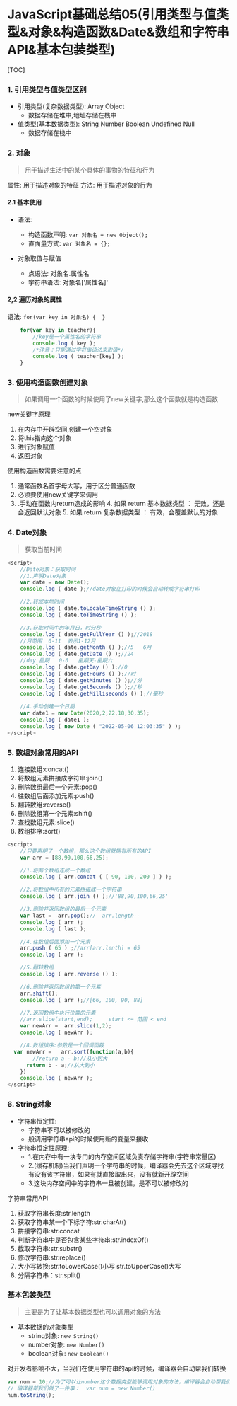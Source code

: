 # JavaScript基础总结05(引用类型与值类型&对象&构造函数&Date&数组和字符串API&基本包装类型)
[TOC]

### 1. 引用类型与值类型区别
- 引用类型(复杂数据类型): Array Object
	- 数据存储在堆中,地址存储在栈中
- 值类型(基本数据类型): String Number Boolean Undefined Null
	- 数据存储在栈中

### 2. 对象
> 用于描述生活中的某个具体的事物的特征和行为

属性:  用于描述对象的特征
方法:  用于描述对象的行为

#### 2.1 基本使用
- 语法:  
	- 构造函数声明: `var 对象名 = new Object();`
	- 直面量方式: `var 对象名 = {};`

- 对象取值与赋值
	- 点语法:  对象名.属性名
	- 字符串语法: 对象名['属性名]'
#### 2,2 遍历对象的属性
语法:  `for(var key in 对象名) {  }`
```javascript
    for(var key in teacher){
        //key是一个属性名的字符串
        console.log ( key );
        /*注意：只能通过字符串语法来取值*/
        console.log ( teacher[key] );
    }
```

### 3. 使用构造函数创建对象
> 如果调用一个函数的时候使用了new关键字,那么这个函数就是构造函数

new关键字原理
1. 在内存中开辟空间,创建一个空对象
2. 将this指向这个对象
3. 进行对象赋值
4. 返回对象

使用构造函数需要注意的点
1. 通常函数名首字母大写，用于区分普通函数
2. 必须要使用new关键字来调用
3. .手动在函数内return造成的影响
	4. 如果 return 基本数据类型 ： 无效，还是会返回默认对象
	5. 如果 return 复杂数据类型 ： 有效，会覆盖默认的对象

### 4. Date对象
> 获取当前时间

```javascript
<script>
    //Date对象：获取时间
    //1.声明Date对象
    var date = new Date();
    console.log ( date );//date对象在打印的时候会自动转成字符串打印

    //2.转成本地时间
    console.log ( date.toLocaleTimeString () );
    console.log ( date.toTimeString () );

    //3.获取时间中的年月日，时分秒
    console.log ( date.getFullYear () );//2018
    //月范围  0-11  表示1-12月
    console.log ( date.getMonth () );//5   6月
    console.log ( date.getDate () );//24
    //day 星期   0-6   星期天-星期六
    console.log ( date.getDay () );//0
    console.log ( date.getHours () );//时
    console.log ( date.getMinutes () );//分
    console.log ( date.getSeconds () );//秒
    console.log ( date.getMilliseconds () );//毫秒
    
    //4.手动创建一个日期
    var date1 = new Date(2020,2,22,18,30,35);
    console.log ( date1 );
    console.log ( new Date ( "2022-05-06 12:03:35" ) );
</script>
```

### 5. 数组对象常用的API
1. 连接数组:concat()
2. 将数组元素拼接成字符串:join()
3. 删除数组最后一个元素:pop()
4. 往数组后面添加元素:push()
5. 翻转数组:reverse()
6. 删除数组第一个元素:shift()
7. 查找数组元素:slice()
8. 数组排序:sort()

```javascript
<script>
    //只要声明了一个数组，那么这个数组就拥有所有的API
    var arr = [88,90,100,66,25];

    //1.将两个数组连成一个数组
    console.log ( arr.concat ( [ 90, 100, 200 ] ) );

    //2.将数组中所有的元素拼接成一个字符串
    console.log ( arr.join () );//'88,90,100,66,25'

    //3.删除并返回数组的最后一个元素
    var last =  arr.pop();//  arr.length--
    console.log ( arr );
    console.log ( last );

    //4.往数组后面添加一个元素
    arr.push ( 65 ) ;//arr[arr.lenth] = 65
    console.log ( arr );

    //5.翻转数组
    console.log ( arr.reverse () );

    //6.删除并返回数组的第一个元素
    arr.shift();
    console.log ( arr );//[66, 100, 90, 88]

    //7.返回数组中执行位置的元素
    //arr.slice(start,end);     start <= 范围 < end
    var newArr =  arr.slice(1,2);
    console.log ( newArr );

    //8.数组排序:参数是一个回调函数
  var newArr =   arr.sort(function(a,b){
        //return a - b;//从小到大
      return b - a;//从大到小
    })
    console.log ( newArr );
</script>
```

### 6. String对象
- 字符串恒定性:
	- 字符串不可以被修改的
	- 般调用字符串api的时候使用新的变量来接收
- 字符串恒定性原理:
	- 1.在内存中有一块专门的内存空间区域负责存储字符串(字符串常量区)
	- 2.(缓存机制)当我们声明一个字符串的时候，编译器会先去这个区域寻找有没有该字符串，如果有就直接取出来，没有就新开辟空间
	- 3.这块内存空间中的字符串一旦被创建，是不可以被修改的

字符串常用API

1. 获取字符串长度:str.length
2. 获取字符串某一个下标字符:str.charAt()
3. 拼接字符串:str.concat
4. 判断字符串中是否包含某些字符串:str.indexOf()
5. 截取字符串:str.substr()
6. 修改字符串:str.replace()
7. 大小写转换:str.toLowerCase()小写 str.toUpperCase()大写
8. 分隔字符串：str.split()

### 基本包装类型
> 主要是为了让基本数据类型也可以调用对象的方法

- 基本数据的对象类型
	- string对象: `new String()`
	- number对象: `new Number()`
	- boolean对象: `new Boolean()`

对开发者影响不大，当我们在使用字符串的api的时候，编译器会自动帮我们转换

```javascript
var num = 10;//为了可以让number这个数据类型能够调用对象的方法，编译器会自动帮我们转成对象(基本包装类型)
// 编译器帮我们做了一件事：  var num = new Number()
num.toString();
```